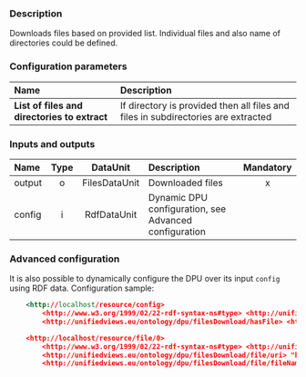 ### Description

Downloads files based on provided list. Individual files and also name of directories could be defined.

### Configuration parameters

| Name | Description |
|:----|:----|
|**List of files and directories to extract** | If directory is provided then all files and files in subdirectories are extracted |

### Inputs and outputs

|Name |Type | DataUnit | Description | Mandatory |
|:--------|:------:|:------:|:-------------|:---------------------:|
|output |o| FilesDataUnit | Downloaded files |x|
|config |i| RdfDataUnit | Dynamic DPU configuration, see Advanced configuration | |

### Advanced configuration

It is also possible to dynamically configure the DPU over its input `config` using RDF data.
Configuration sample:
```xml
    <http://localhost/resource/config> 
        <http://www.w3.org/1999/02/22-rdf-syntax-ns#type> <http://unifiedviews.eu/ontology/dpu/filesDownload/Config>;
        <http://unifiedviews.eu/ontology/dpu/filesDownload/hasFile> <http://localhost/resource/file/0>.

    <http://localhost/resource/file/0>
        <http://www.w3.org/1999/02/22-rdf-syntax-ns#type> <http://unifiedviews.eu/ontology/dpu/filesDownload/File>;
        <http://unifiedviews.eu/ontology/dpu/filesDownload/file/uri> "http://www.zmluvy.gov.sk/data/att/117597_dokument.pdf";
        <http://unifiedviews.eu/ontology/dpu/filesDownload/file/fileName> "zmluva.pdf".
```
